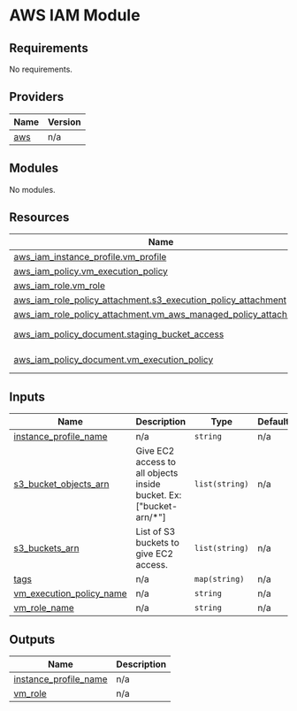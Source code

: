 # AWS IAM Module

## Requirements

No requirements.

## Providers

| Name | Version |
|------|---------|
| <a name="provider_aws"></a> [aws](#provider\_aws) | n/a |

## Modules

No modules.

## Resources

| Name | Type |
|------|------|
| [aws_iam_instance_profile.vm_profile](https://registry.terraform.io/providers/hashicorp/aws/latest/docs/resources/iam_instance_profile) | resource |
| [aws_iam_policy.vm_execution_policy](https://registry.terraform.io/providers/hashicorp/aws/latest/docs/resources/iam_policy) | resource |
| [aws_iam_role.vm_role](https://registry.terraform.io/providers/hashicorp/aws/latest/docs/resources/iam_role) | resource |
| [aws_iam_role_policy_attachment.s3_execution_policy_attachment](https://registry.terraform.io/providers/hashicorp/aws/latest/docs/resources/iam_role_policy_attachment) | resource |
| [aws_iam_role_policy_attachment.vm_aws_managed_policy_attachment](https://registry.terraform.io/providers/hashicorp/aws/latest/docs/resources/iam_role_policy_attachment) | resource |
| [aws_iam_policy_document.staging_bucket_access](https://registry.terraform.io/providers/hashicorp/aws/latest/docs/data-sources/iam_policy_document) | data source |
| [aws_iam_policy_document.vm_execution_policy](https://registry.terraform.io/providers/hashicorp/aws/latest/docs/data-sources/iam_policy_document) | data source |

## Inputs

| Name | Description | Type | Default | Required |
|------|-------------|------|---------|:--------:|
| <a name="input_instance_profile_name"></a> [instance\_profile\_name](#input\_instance\_profile\_name) | n/a | `string` | n/a | yes |
| <a name="input_s3_bucket_objects_arn"></a> [s3\_bucket\_objects\_arn](#input\_s3\_bucket\_objects\_arn) | Give EC2 access to all objects inside bucket. Ex: ["bucket-arn/*"] | `list(string)` | n/a | yes |
| <a name="input_s3_buckets_arn"></a> [s3\_buckets\_arn](#input\_s3\_buckets\_arn) | List of S3 buckets to give EC2 access. | `list(string)` | n/a | yes |
| <a name="input_tags"></a> [tags](#input\_tags) | n/a | `map(string)` | n/a | yes |
| <a name="input_vm_execution_policy_name"></a> [vm\_execution\_policy\_name](#input\_vm\_execution\_policy\_name) | n/a | `string` | n/a | yes |
| <a name="input_vm_role_name"></a> [vm\_role\_name](#input\_vm\_role\_name) | n/a | `string` | n/a | yes |

## Outputs

| Name | Description |
|------|-------------|
| <a name="output_instance_profile_name"></a> [instance\_profile\_name](#output\_instance\_profile\_name) | n/a |
| <a name="output_vm_role"></a> [vm\_role](#output\_vm\_role) | n/a |

